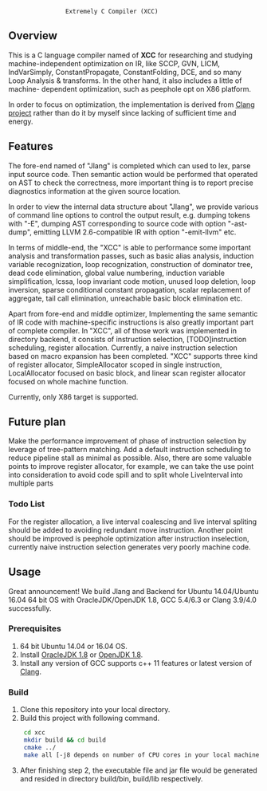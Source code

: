                     Extremely C Compiler (XCC)

## Overview
This is a C language compiler named of **XCC** for researching and studying
machine-independent optimization on IR, like SCCP, GVN, LICM, IndVarSimply,
ConstantPropagate, ConstantFolding, DCE, and so many Loop Analysis & 
transforms. In the other hand, it also includes a little of machine-
dependent optimization, such as peephole opt on X86 platform.

In order to focus on optimization, the implementation is derived from 
[Clang project](https://clang.llvm.org/) rather than do it by myself 
since lacking of sufficient time and energy.  

## Features
The fore-end named of "Jlang" is completed which can used to lex, parse input
source code. Then semantic action would be performed that operated on AST to
check the correctness, more important thing is to report precise diagnostics
information at the given source location.

In order to view the internal data structure about "Jlang", we provide various
of command line options to control the output result, e.g. dumping tokens with
"-E", dumping AST corresponding to source code with option "-ast-dump", emitting
LLVM 2.6-compatible IR with option "-emit-llvm" etc.

In terms of middle-end, the "XCC" is able to performance some important analysis
and transformation passes, such as basic alias analysis, induction variable
recognization, loop recognization, construction of dominator tree, dead code
elimination, global value numbering, induction variable simplification, lcssa,
loop invariant code motion, unused loop deletion, loop inversion, sparse conditional
constant propagation, scalar replacement of aggregate, tail call elimination,
unreachable basic block elimination etc.

Apart from fore-end and middle optimizer, Implementing the same semantic of
IR code with machine-specific instructions is also greatly important part of
complete compiler. In "XCC", all of those work was implemented in directory backend,
it consists of instruction selection, [TODO]instruction scheduling,
register allocation. Currently, a naive instruction selection based on macro
expansion has been completed. "XCC" supports three kind of register allocator,
SimpleAllocator scoped in single instruction, LocalAllocator focused on basic block,
and linear scan register allocator focused on whole machine function.

Currently, only X86 target is supported.

## Future plan
Make the performance improvement of phase of instruction selection by leverage of
tree-pattern matching. Add a default instruction scheduling to reduce pipeline stall
as minimal as possible. Also, there are some valuable points to improve register
allocator, for example, we can take the use point into consideration to avoid
code spill and to split whole LiveInterval into multiple parts

### Todo List
For the register allocation, a live interval coalescing and live interval spliting
should be added to avoiding redundant move instruction. Another point should be
improved is peephole optimization after instruction inselection, currently naive
instruction selection generates very poorly machine code.

## Usage
Great announcement! We build Jlang and Backend for Ubuntu 14.04/Ubuntu 16.04
64 bit OS with OracleJDK/OpenJDK 1.8, GCC 5.4/6.3 or Clang 3.9/4.0 successfully.
### Prerequisites
1. 64 bit Ubuntu 14.04 or 16.04 OS.
2. Install [OracleJDK 1.8](http://www.oracle.com/technetwork/java/javase/downloads/jdk8-downloads-2133151.html)
or [OpenJDK 1.8](https://github.com/alexkasko/openjdk-unofficial-builds).
3. Install any version of GCC supports c++ 11 features or latest version of [Clang](https://apt.llvm.org/).

### Build
1. Clone this repository into your local directory.
2. Build this project with following command.
   ````bash
    cd xcc
    mkdir build && cd build
    cmake ../
    make all [-j8 depends on number of CPU cores in your local machine]
   ````
3. After finishing step 2, the executable file and jar file would be generated and 
   resided in directory build/bin, build/lib respectively.

